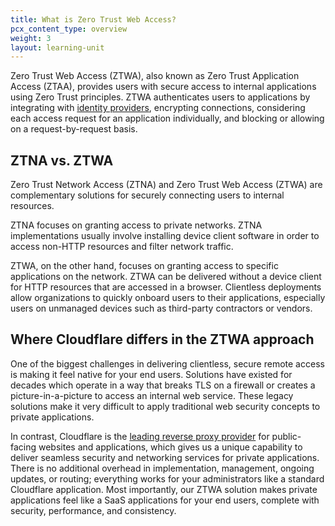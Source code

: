 ```yaml
---
title: What is Zero Trust Web Access?
pcx_content_type: overview
weight: 3
layout: learning-unit
---
```


Zero Trust Web Access (ZTWA), also known as Zero Trust Application Access (ZTAA), provides users with secure access to internal applications using Zero Trust principles. ZTWA authenticates users to applications by integrating with [identity providers](https://www.cloudflare.com/learning/access-management/what-is-an-identity-provider/), encrypting connections, considering each access request for an application individually, and blocking or allowing on a request-by-request basis.

## ZTNA vs. ZTWA

Zero Trust Network Access (ZTNA) and Zero Trust Web Access (ZTWA) are complementary solutions for securely connecting users to internal resources.

ZTNA focuses on granting access to private networks. ZTNA implementations usually involve installing device client software in order to access non-HTTP resources and filter network traffic.

ZTWA, on the other hand, focuses on granting access to specific applications on the network. ZTWA can be delivered without a device client for HTTP resources that are accessed in a browser. Clientless deployments allow organizations to quickly onboard users to their applications, especially users on unmanaged devices such as third-party contractors or vendors.

## Where Cloudflare differs in the ZTWA approach

One of the biggest challenges in delivering clientless, secure remote access is making it feel native for your end users. Solutions have existed for decades which operate in a way that breaks TLS on a firewall or creates a picture-in-a-picture to access an internal web service. These legacy solutions make it very difficult to apply traditional web security concepts to private applications.

In contrast, Cloudflare is the [leading reverse proxy provider](https://www.cloudflare.com/application-services/products/) for public-facing websites and applications, which gives us a unique capability to deliver seamless security and networking services for private applications. There is no additional overhead in implementation, management, ongoing updates, or routing; everything works for your administrators like a standard Cloudflare application. Most importantly, our ZTWA solution makes private applications feel like a SaaS applications for your end users, complete with security, performance, and consistency.
